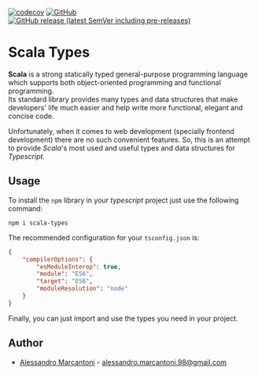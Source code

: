 [![codecov](https://img.shields.io/codecov/c/gh/alessandro-marcantoni/scala-types?style=for-the-badge&token=XYLPRNEPSK)](https://codecov.io/gh/alessandro-marcantoni/scala-types)
[![GitHub](https://img.shields.io/github/license/alessandro-marcantoni/scala-types?style=for-the-badge)](/LICENSE)
[![GitHub release (latest SemVer including pre-releases)](https://img.shields.io/github/v/release/alessandro-marcantoni/scala-types?include_prereleases&style=for-the-badge)](https://github.com/alessandro-marcantoni/scala-types/releases)

# Scala Types

__Scala__ is a strong statically typed general-purpose programming language which supports both object-oriented programming and functional programming.  
Its standard library provides many types and data structures that make developers' life much easier and help write more functional, elegant and concise code.

Unfortunately, when it comes to web development (specially frontend development) there are no such convenient features.
So, this is an attempt to provide _Scala_'s most used and useful types and data structures for _Typescript_.

## Usage

To install the `npm` library in your _typescript_ project just use the following command:

```
npm i scala-types
```

The recommended configuration for your `tsconfig.json` is:

```json
{
    "compilerOptions": {
        "esModuleInterop": true,
        "module": "ES6",
        "target": "ES6",
        "moduleResolution": "node"
    }
}
```

Finally, you can just import and use the types you need in your project.

## Author

* [Alessandro Marcantoni](http://github.com/alessandro-marcantoni) - alessandro.marcantoni.98@gmail.com

